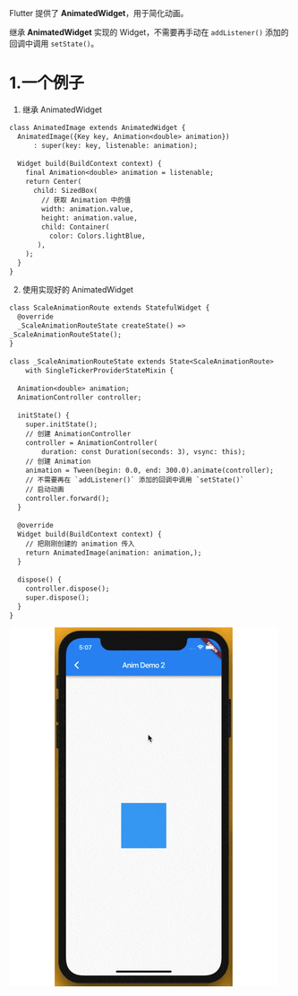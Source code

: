 Flutter 提供了 **AnimatedWidget**，用于简化动画。  

继承 **AnimatedWidget** 实现的 Widget，不需要再手动在 `addListener()` 添加的回调中调用 `setState()`。 


# 1.一个例子

1. 继承 AnimatedWidget
```
class AnimatedImage extends AnimatedWidget {
  AnimatedImage({Key key, Animation<double> animation})
      : super(key: key, listenable: animation);

  Widget build(BuildContext context) {
    final Animation<double> animation = listenable;
    return Center(
      child: SizedBox(
        // 获取 Animation 中的值
        width: animation.value,
        height: animation.value,
        child: Container(
          color: Colors.lightBlue,
       ),
    );
  }
}

```

2. 使用实现好的 AnimatedWidget

```
class ScaleAnimationRoute extends StatefulWidget {
  @override
  _ScaleAnimationRouteState createState() => _ScaleAnimationRouteState();
}

class _ScaleAnimationRouteState extends State<ScaleAnimationRoute>
    with SingleTickerProviderStateMixin {

  Animation<double> animation;
  AnimationController controller;

  initState() {
    super.initState();
    // 创建 AnimationController
    controller = AnimationController(
        duration: const Duration(seconds: 3), vsync: this);
    // 创建 Animation
    animation = Tween(begin: 0.0, end: 300.0).animate(controller);
    // 不需要再在 `addListener()` 添加的回调中调用 `setState()`
    // 启动动画
    controller.forward();
  }

  @override
  Widget build(BuildContext context) {
    // 把刚刚创建的 animation 传入
    return AnimatedImage(animation: animation,);
  }

  dispose() {
    controller.dispose();
    super.dispose();
  }
}
```

![](https://raw.githubusercontent.com/chenBingX/img/master/Flutter/AnimDemo1.gif)
